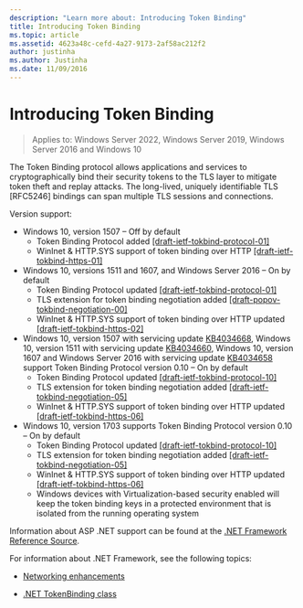 ```yaml
---
description: "Learn more about: Introducing Token Binding"
title: Introducing Token Binding
ms.topic: article
ms.assetid: 4623a48c-cefd-4a27-9173-2af58ac212f2
author: justinha
ms.author: Justinha
ms.date: 11/09/2016
---
```


# Introducing Token Binding

>Applies to: Windows Server 2022, Windows Server 2019, Windows Server 2016 and Windows 10

The Token Binding protocol allows applications and services to cryptographically bind their security tokens to the TLS layer to mitigate token theft and replay attacks.
The long-lived, uniquely identifiable TLS [RFC5246] bindings can span multiple TLS sessions and connections.

Version support:

- Windows 10, version 1507 – Off by default
    - Token Binding Protocol added [[draft-ietf-tokbind-protocol-01]](https://datatracker.ietf.org/doc/draft-ietf-tokbind-protocol/01/)
    - WinInet & HTTP.SYS support of token binding over HTTP [[draft-ietf-tokbind-https-01]](https://datatracker.ietf.org/doc/draft-ietf-tokbind-https/01/)
- Windows 10, versions 1511 and 1607, and Windows Server 2016 – On by default
    - Token Binding Protocol updated [[draft-ietf-tokbind-protocol-01]](https://datatracker.ietf.org/doc/draft-ietf-tokbind-protocol/01/)
    - TLS extension for token binding negotiation added [[draft-popov-tokbind-negotiation-00]](https://tools.ietf.org/html/draft-popov-tokbind-negotiation-00)
    - WinInet & HTTP.SYS support of token binding over HTTP updated [[draft-ietf-tokbind-https-02]](https://datatracker.ietf.org/doc/draft-ietf-tokbind-https/02/)
- Windows 10, version 1507 with servicing update [KB4034668](https://support.microsoft.com/kb/KB4034668), Windows 10, version 1511 with servicing update [KB4034660](https://support.microsoft.com/kb/KB4034660), Windows 10, version 1607 and Windows Server 2016 with servicing update [KB4034658](https://support.microsoft.com/kb/KB4034658) support Token Binding Protocol version 0.10 – On by default
    - Token Binding Protocol updated [[draft-ietf-tokbind-protocol-10]](https://datatracker.ietf.org/doc/draft-ietf-tokbind-protocol/10/)
    - TLS extension for token binding negotiation added [[draft-ietf-tokbind-negotiation-05]](https://tools.ietf.org/html/draft-ietf-tokbind-negotiation-05)
    - WinInet & HTTP.SYS support of token binding over HTTP updated [[draft-ietf-tokbind-https-06]](https://datatracker.ietf.org/doc/draft-ietf-tokbind-https/06/)
- Windows 10, version 1703 supports Token Binding Protocol version 0.10 – On by default
    - Token Binding Protocol updated [[draft-ietf-tokbind-protocol-10]](https://datatracker.ietf.org/doc/draft-ietf-tokbind-protocol/10/)
    - TLS extension for token binding negotiation added [[draft-ietf-tokbind-negotiation-05]](https://tools.ietf.org/html/draft-ietf-tokbind-negotiation-05)
    - WinInet & HTTP.SYS support of token binding over HTTP updated [[draft-ietf-tokbind-https-06]](https://datatracker.ietf.org/doc/draft-ietf-tokbind-https/06/)
    - Windows devices with Virtualization-based security enabled will keep the token binding keys in a protected environment that is isolated from the running operating system

Information about ASP .NET support can be found at the [.NET Framework Reference Source](https://referencesource.microsoft.com/#System.Web/ITlsTokenBindingInfo.cs,4a5e5668f5c31170).

For information about .NET Framework, see the following topics:

- [Networking enhancements](https://blogs.msdn.microsoft.com/dotnet/2015/11/30/net-framework-4-6-1-is-now-available/#networking)

- [.NET TokenBinding class](/dotnet/api/system.security.authentication.extendedprotection.tokenbinding?view=netframework-4.8)
